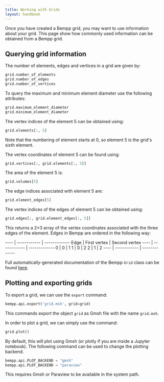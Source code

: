 ```yaml
---
title: Working with Grids
layout: handbook
---
```

Once you have created a Bempp grid, you may want to use information about your grid.
This page show how commonly used information can be obtained from a Bempp grid.

## Querying grid information

The number of elements, edges and vertices in a grid are given by:

```python
grid.number_of_elements
grid.number_of_edges
grid.number_of_vertices
```

To query the maximum and minimum element diameter use the following attributes:

```python
grid.maximum_element_diameter
grid.minimum_element_diameter
```

The vertex indices of the element 5 can be obtained using:

```python
grid.elements[:, 5]
```

Note that the numbering of element starts at 0, so element 5 is the grid's sixth element.

The vertex coordinates of element 5 can be found using:

```python
grid.vertices[:, grid.elements[:, 5]]
```

The area of the element 5 is:

```python
grid.volumes[5]
```

The edge indices associated with element 5 are:

```python
grid.element_edges[5]
```

The vertex indices of the edges of element 5 can be obtained using:

```python
grid.edges[:, grid.element_edges[:, 5]]
```

This returns a 2&times;3 array of the vertex coordinates associated
with the three edges of the element.
Edges in Bempp are ordered in the following way:

---- | ------------ | -------------
Edge | First vertex | Second vertex
---- | ------------ | -------------
 0   |  0           |  1
 1   |  0           |  2
 2   |  1           |  2
---- | ------------ | -------------

Full automatically-generated documentation of the Bempp `Grid` class can be found
[here](https://bempp-cl.readthedocs.io/en/latest/docs/bempp/api/grid/grid/index.html#bempp.api.grid.grid.Grid).

## Plotting and exporting grids
To export a grid, we can use the `export` command:

```python
bempp.api.export('grid.msh', grid=grid)
```

This commands export the object `grid` as Gmsh file with the
name `grid.msh`.

In order to plot a grid, we can simply use the command:

```python
grid.plot()
```

By default, this will plot using Gmsh (or plotly if you are inside a Jupyter notebook).
The following command can be used to change the plotting backend.

```python
bempp.api.PLOT_BACKEND = "gmsh"
bempp.api.PLOT_BACKEND = "paraview"
```

This requires Gmsh or Paraview to be available in the system path.
